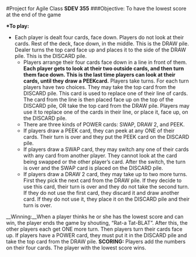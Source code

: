 #Project for Agile Class __SDEV 355__
###Objective:
To have the lowest score at the end of the game 

__*To play:__

* Each player is dealt four cards, face down. Players do not look at their cards. 
Rest of the deck, face down, in the middle. This is the DRAW pile. 
 Dealer turns the top card face up and places it to the side of the DRAW pile. This is the DISCARD pile. 
  * Players arrange their four cards face down in a line in front of them. 
              __Each player gets to look at their two outside cards, and then turn them face down. This is the last time players can look at their cards, until they draw a PEEKcard.__
              Players take turns. For each turn players have two choices. They may take the top card from the DISCARD pile. This card is used to replace one of their line of cards. The card from the line is then placed face up on the top of the DISCARD pile, OR take the top card from the DRAW pile. Players may use it to replace one of the cards in their line, or place it, face up, on the DISCARD pile.</li>
  * There are three kinds of POWER cards: SWAP, DRAW 2, and PEEK. </li>
  * If players draw a PEEK card, they can peek at any ONE of their cards. Their turn is over and they put the PEEK card on the DISCARD pile. <br/>
  * If players draw a SWAP card, they may switch any one of their cards with any card from another player. They cannot look at the card being swapped or the other player’s card. After the switch, the turn is over and the SWAP card is placed on the DISCARD pile. </li>
  * If players draw a DRAW 2 card, they may take up to two more turns. First they pick the next card from the DRAW pile. If they decide to use this card, their turn is over and they do not take the second turn. If they do not use the first card, they discard it and draw another card. If they do not use it, they place it on the DISCARD pile and their turn is over.
  
  
__Winning:__When a player thinks he or she has the lowest score and can win, the player ends the game by shouting, “Rat-a Tat-BLAT”. After this, the other players each get ONE more turn. Then players turn their cards face up. If players have a POWER card, they must put it in the DISCARD pile and take the top card from the DRAW pile. </li>
__SCORING:__ Players add the numbers on their four cards. The player with the lowest score wins. 


